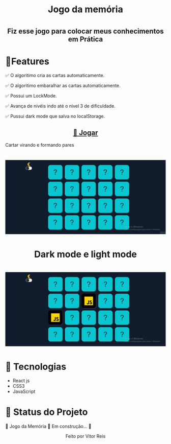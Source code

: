 
<h1 align="center" >Jogo da memória<h1>
<h2 align="center">Fiz esse jogo para colocar meus conhecimentos em Prática</h2>
<h1 > 🚀Features</h1>
<p>✅ O algoritimo cria as cartas automaticamente.</p>
<p>✅ O algoritimo embaralhar as cartas automaticamente.</p>
<p>✅ Possui um LockMode.</p>
<p>✅ Avança de nivéis indo até o nivel 3 de dificuldade.</p>
<p>✅ Pussui dark mode que salva no localStorage.</p>
<h2 color="blue" align="center">
<a href="https://VitorHRD.github.io/Jogo-da-Memoria/">🔗 Jogar</a>
</h2

<h1 align="center">Cartar virando e formando pares<h1>
<img src="./public/assets/images/gif1.gif"></img>
<h1 align="center">Dark mode e light mode<h1>
<img src="./public/assets/images/gif2.gif"></img>
<h1>🚀 Tecnologias</h1>
 
 <ul>
     <li>React js
      <li> CSS3
       <li> JavaScript
 </ul>
 
<h1 > 🚀 Status do Projeto </h1>
 
 <p > 🚧 Jogo da Memória 🚀 Em construção... 🚧 </p>
 
 
 <p align="center">Feito por Vitor Reis</p>